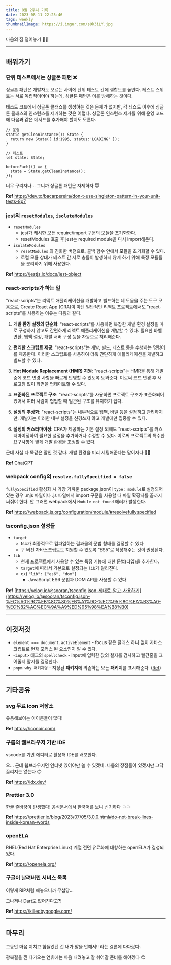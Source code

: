 ```yaml
---
title: 8월 2주차 기록
date: 2023-08-11 22:25:46
tags: weekly
thumbnailImage: https://i.imgur.com/s9k3iLY.jpg
---
```


마음의 짐 덜어놓기 🧘‍♂️

<!-- more -->

---

## 배워가기

### 단위 테스트에서는 싱글톤 패턴 ❌

싱글톤 패턴은 개발자도 모르는 사이에 단위 테스트 간에 결합도를 높인다. 테스트 스위트는 서로 독립적이어야 하는데, 싱글톤 패턴은 이를 방해하는 것이다.

테스트 코드에서 싱글톤 클래스를 생성하는 것은 문제가 없지만, 각 테스트 이후에 싱글톤 클래스의 인스턴스를 제거하는 것은 어렵다. 싱글톤 인스턴스 제거를 위해 운영 코드에 다음과 같은 메서드를 추가해야 할지도 모른다.

```tsx
// 운영
static getCleanInstance(): State {
  return new State({ id:1995, status:'LOADING' });
}
```

```tsx
// 테스트
let state: State;

beforeEach(() => {
  state = State.getCleanInstance();
});
```

너무 구리자나... 그니까 싱글톤 패턴은 자제하자 😇

**Ref** https://dev.to/bacarpereira/don-t-use-singleton-pattern-in-your-unit-tests-8p7

### jest의 `resetModules`, `isolateModules`

- `resetModules`
  - jest가 캐시한 모든 require/import 구문의 모듈을 초기화한다.
  - resetModules 호출 후 jest는 required module을 다시 import해온다.
- `isolateModules`
  - `resetModules` 의 진화한 버전으로, 콜백 함수 안에서 모듈을 초기화할 수 있다.
  - 로컬 모듈 상태가 테스트 간 서로 충돌이 발생하지 않게 하기 위해 특정 모듈들을 분리하기 위해 사용한다.

**Ref** https://jestjs.io/docs/jest-object

### react-scripts가 하는 일

"react-scripts"는 리액트 애플리케이션을 개발하고 빌드하는 데 도움을 주는 도구 모음으로, Create React App (CRA)이 아닌 일반적인 리액트 프로젝트에서도 "react-scripts"를 사용하는 이유는 다음과 같다.

1. **개발 환경 설정의 단순화**: "react-scripts"를 사용하면 복잡한 개발 환경 설정을 따로 구성하지 않고도 간편하게 리액트 애플리케이션을 개발할 수 있다. 필요한 바벨 변환, 웹팩 설정, 개발 서버 구성 등을 자동으로 처리해준다.

2. **편리한 스크립트 제공**: "react-scripts"는 개발, 빌드, 테스트 등을 수행하는 명령어를 제공한다. 이러한 스크립트를 사용하여 더욱 간단하게 애플리케이션을 개발하고 빌드할 수 있다.

3. **Hot Module Replacement (HMR) 지원**: "react-scripts"는 HMR을 통해 개발 중에 코드 변경 사항을 빠르게 반영할 수 있도록 도와준다. 이로써 코드 변경 후 새로고침 없이 화면을 업데이트할 수 있다.

4. **표준화된 프로젝트 구조**: "react-scripts"를 사용하면 프로젝트 구조가 표준화되어 있어서 여러 사람이 협업할 때 일관된 구조를 유지하기 쉽다.

5. **설정의 추상화**: "react-scripts"는 내부적으로 웹팩, 바벨 등을 설정하고 관리하지만, 개발자는 이러한 내부 설정을 신경쓰지 않고 개발에만 집중할 수 있다.

6. **설정의 커스터마이징**: CRA가 제공하는 기본 설정 외에도 "react-scripts"를 커스터마이징하여 필요한 설정을 추가하거나 수정할 수 있다. 이로써 프로젝트의 특수한 요구사항에 맞게 개발 환경을 조정할 수 있다.

근데 사실 다 똑같은 말인 것 같다. 개발 환경을 미리 세팅해준다는 말이자나 🤷‍♀️

**Ref** ChatGPT

### webpack config의 `resolve.fullySpecified = false`

`fullySpecified` 활성화 시 가장 가까운 package.json이 `type: module`로 설정되어있는 경우 .mjs 파일이나 .js 파일에서 import 구문을 사용할 때 파일 확장자를 끝까지 써줘야 한다. 안 그러면 webpack에서 `Module not found` 에러가 발생한다.

**Ref** https://webpack.js.org/configuration/module/#resolvefullyspecified

### tsconfig.json 설정들

- `target`
  - tsc가 최종적으로 컴파일하는 결과물의 문법 형태를 결정할 수 있다
  - 구 버전 자바스크립트도 지원할 수 있도록 “ES5”로 작성해주는 것이 권장된다.
- `lib`
  - 현재 프로젝트에서 사용할 수 있는 특정 기능에 대한 문법(타입)을 추가한다.
  - `target`에 따라서 기본으로 설정되는 `lib`가 달라진다.
  - ex) `"lib": ["es6", "dom"]`
    - JavaScript ES6 문법과 DOM API를 사용할 수 있다

**Ref** [https://velog.io/@sooran/tsconfig.json-제대로-알고-사용하기](https://velog.io/@sooran/tsconfig.json-%EC%A0%9C%EB%8C%80%EB%A1%9C-%EC%95%8C%EA%B3%A0-%EC%82%AC%EC%9A%A9%ED%95%98%EA%B8%B0)

---

## 이것저것

- `element === document.activeElement` - focus 같은 클래스 하나 없이 자바스크립트로 현재 포커스 된 요소인지 알 수 있다.
- `<input>` 태그의 `spellcheck` - input에 입력한 값의 철자를 검사하고 빨간줄을 그어줄지 말지를 결정한다.
- `pnpm why 패키지명` - 지정된 **패키지**에 의존하는 모든 **패키지**를 표시해준다. ([Ref](https://pnpm.io/ko/cli/why))

---

## 기타공유

### svg 무료 icon 저장소

유용해보이는 아이콘들이 많다!

**Ref** <https://iconoir.com/>

### 구름의 웹브라우저 기반 IDE

vscode를 기반 에디터로 활용해 IDE를 배포한다.

오... 근데 웹브라우저면 인터넷 있어야만 쓸 수 있겠네. 나름의 장점들이 있겠지만 그닥 끌리지는 않는다 🙃

**Ref** <https://idx.dev/>

### Prettier 3.0

한글 줄바꿈이 탄생했다! 공식문서에서 한국어를 보니 신기하다 ㅋㅋ

**Ref** <https://prettier.io/blog/2023/07/05/3.0.0.html#do-not-break-lines-inside-korean-words>

### openELA

RHEL(Red Hat Enterprise Linux) 계열 전면 유료화에 대항하는 openELA가 결성되었다.

**Ref** <https://openela.org/>

### 구글이 날려버린 서비스 목록

이렇게 RIP처럼 해놓으니까 무셥당...

그나저나 Dart도 없어진다고?!

**Ref** <https://killedbygoogle.com/>

---

## 마무리

그동안 마음 지치고 힘들었던 건 내가 말을 안해서!! 라는 결론에 다다랐다.

광복절을 낀 다가오는 연휴에는 마음 내려놓고 잘 쉬어갈 준비를 해야겠다 😊
